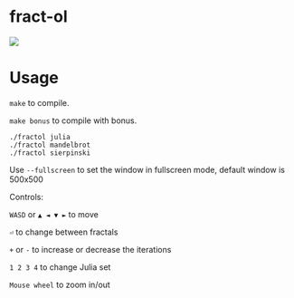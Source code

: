 # fract-ol
<img src ="https://img.shields.io/badge/Result-120%2F100-green"/>

# Usage
`make` to compile.

`make bonus` to compile with bonus.

```
./fractol julia
./fractol mandelbrot
./fractol sierpinski
```

Use `--fullscreen` to set the window in fullscreen mode, default window is 500x500

Controls:

`WASD` or `▲ ◄ ▼ ►` to move

`⏎` to change between fractals

`+` or `-` to increase or decrease the iterations

`1 2 3 4` to change Julia set

`Mouse wheel` to zoom in/out
